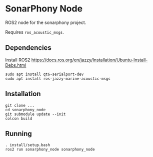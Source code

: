 # SonarPhony Node

ROS2 node for the sonarphony project.

Requires `ros_acoustic_msgs`.

## Dependencies

Install ROS2 https://docs.ros.org/en/jazzy/Installation/Ubuntu-Install-Debs.html

```
sudo apt install qt6-serialport-dev
sudo apt install ros-jazzy-marine-acoustic-msgs
```

## Installation

```
git clone ...
cd sonarphony_node
git submodule update --init
colcon build
```

## Running

```
. install/setup.bash
ros2 run sonarphony_node sonarphony_node
```
